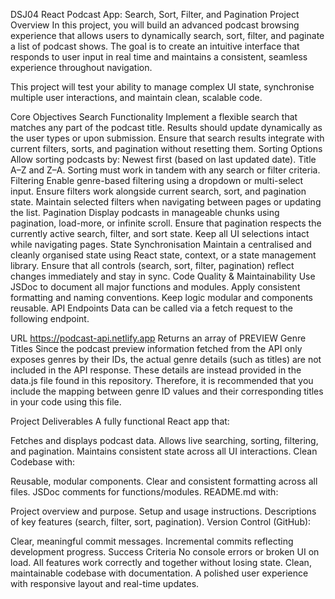 DSJ04 React Podcast App: Search, Sort, Filter, and Pagination
Project Overview
In this project, you will build an advanced podcast browsing experience that allows users to dynamically search, sort, filter, and paginate a list of podcast shows. The goal is to create an intuitive interface that responds to user input in real time and maintains a consistent, seamless experience throughout navigation.

This project will test your ability to manage complex UI state, synchronise multiple user interactions, and maintain clean, scalable code.

Core Objectives
Search Functionality
Implement a flexible search that matches any part of the podcast title.
Results should update dynamically as the user types or upon submission.
Ensure that search results integrate with current filters, sorts, and pagination without resetting them.
Sorting Options
Allow sorting podcasts by:
Newest first (based on last updated date).
Title A–Z and Z–A.
Sorting must work in tandem with any search or filter criteria.
Filtering
Enable genre-based filtering using a dropdown or multi-select input.
Ensure filters work alongside current search, sort, and pagination state.
Maintain selected filters when navigating between pages or updating the list.
Pagination
Display podcasts in manageable chunks using pagination, load-more, or infinite scroll.
Ensure that pagination respects the currently active search, filter, and sort state.
Keep all UI selections intact while navigating pages.
State Synchronisation
Maintain a centralised and cleanly organised state using React state, context, or a state management library.
Ensure that all controls (search, sort, filter, pagination) reflect changes immediately and stay in sync.
Code Quality & Maintainability
Use JSDoc to document all major functions and modules.
Apply consistent formatting and naming conventions.
Keep logic modular and components reusable.
API Endpoints
Data can be called via a fetch request to the following endpoint.

URL	
https://podcast-api.netlify.app	Returns an array of PREVIEW
Genre Titles
Since the podcast preview information fetched from the API only exposes genres by their IDs, the actual genre details (such as titles) are not included in the API response. These details are instead provided in the data.js file found in this repository. Therefore, it is recommended that you include the mapping between genre ID values and their corresponding titles in your code using this file.

Project Deliverables
A fully functional React app that:

Fetches and displays podcast data.
Allows live searching, sorting, filtering, and pagination.
Maintains consistent state across all UI interactions.
Clean Codebase with:

Reusable, modular components.
Clear and consistent formatting across all files.
JSDoc comments for functions/modules.
README.md with:

Project overview and purpose.
Setup and usage instructions.
Descriptions of key features (search, filter, sort, pagination).
Version Control (GitHub):

Clear, meaningful commit messages.
Incremental commits reflecting development progress.
Success Criteria
No console errors or broken UI on load.
All features work correctly and together without losing state.
Clean, maintainable codebase with documentation.
A polished user experience with responsive layout and real-time updates.